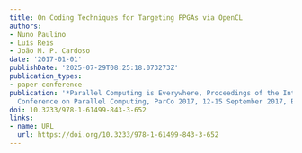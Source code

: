 ```yaml
---
title: On Coding Techniques for Targeting FPGAs via OpenCL
authors:
- Nuno Paulino
- Luís Reis
- João M. P. Cardoso
date: '2017-01-01'
publishDate: '2025-07-29T08:25:18.073273Z'
publication_types:
- paper-conference
publication: '*Parallel Computing is Everywhere, Proceedings of the International
  Conference on Parallel Computing, ParCo 2017, 12-15 September 2017, Bologna, Italy*'
doi: 10.3233/978-1-61499-843-3-652
links:
- name: URL
  url: https://doi.org/10.3233/978-1-61499-843-3-652
---
```

